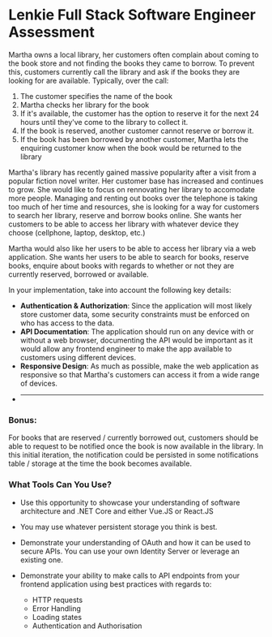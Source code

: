 # Lenkie Full Stack Software Engineer Assessment

Martha owns a local library, her customers often complain about coming to the book store and not finding the books they
came to borrow. To prevent this, customers currently call the library and ask if the books they are looking for are available. Typically, over the call:

1. The customer specifies the name of the book
2. Martha checks her library for the book
3. If it's available, the customer has the option to reserve it for the next 24 hours until they've come to the library to collect it.
4. If the book is reserved, another customer cannot reserve or borrow it.
5. If the book has been borrowed by another customer, Martha lets the enquiring customer know when the book would be returned to the library

Martha's library has recently gained massive popularity after a visit from a popular fiction novel writer. Her customer base has increased and continues to grow. She would like to focus on rennovating her library to accomodate more people. Managing and renting out books over the telephone is taking too much of her time and resources, she is looking for a way for customers to search her library, reserve and borrow books online. She wants her customers to be able to access her library with whatever device they choose (cellphone, laptop, desktop, etc.)

Martha would also like her users to be able to access her library via a web application. She wants her users to be able to search for books, reserve books, enquire about books with regards to whether or not they are currently reserved, borrowed or available.

In your implementation, take into account the following key details:

- **Authentication & Authorization**: Since the application will most likely store customer data, some security constraints must be enforced on who has access to the data.
- **API Documentation**: The application should run on any device with or without a web browser, documenting the API would be important as it would allow any frontend engineer to make the app available to customers using different devices.
- **Responsive Design**: As much as possible, make the web application as responsive so that Martha's customers can access it from a wide range of devices.
- ****

### Bonus:

For books that are reserved / currently borrowed out, customers should be able to request to be notified once the book is now available in the library. In this initial iteration, the notification could be persisted in some notifications table / storage at the time the book becomes available.

### What Tools Can You Use?

- Use this opportunity to showcase your understanding of software architecture and .NET Core and either Vue.JS or React.JS
- You may use whatever persistent storage you think is best. 
- Demonstrate your understanding of OAuth and how it can be used to secure APIs. You can use your own Identity Server or leverage an existing one.
- Demonstrate your ability to make calls to API endpoints from your frontend application using best practices with regards to:

    - HTTP requests
    - Error Handling
    - Loading states
    - Authentication and Authorisation